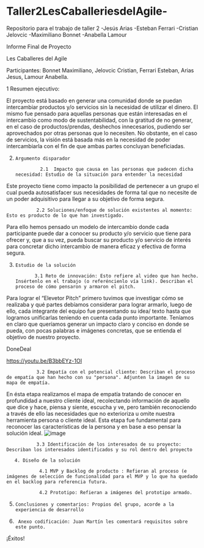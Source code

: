 # Taller2LesCaballeriesdelAgile-
Repositorio para el trabajo de taller 2
-Jesús Arias
-Esteban Ferrari
-Cristian Jelovcic 
-Maximiliano Bonnet
-Anabella Lamour

Informe Final de Proyecto 

Les Caballeres del Agile 

Participantes: Bonnet Maximiliano, Jelovcic Cristian, Ferrari Esteban, Arias Jesus, Lamour Anabella. 

 

1 Resumen ejecutivo:  

El proyecto está basado en generar una comunidad donde se puedan intercambiar productos y/o servicios sin la necesidad de utilizar el dinero. El mismo fue pensado para aquellas personas que están interesadas en el intercambio como modo de sustentabilidad, con la gratitud de no generar, en el caso de productos/prendas, deshechos innecesarios, pudiendo ser aprovechados por otras personas que lo necesiten. No obstante, en el caso de servicios, la visión está basada más en la necesidad de poder intercambiarla con el fin de que ambas partes concluyan beneficiadas. 
 

2.     Argumento disparador 

                2.1  Impacto que causa en las personas que padecen dicha necesidad: Estudio de la situación para entender la necesidad 

Este proyecto tiene como impacto la posibilidad de pertenecer a un grupo el cual pueda autosatisfacer sus necesidades de forma tal que no necesite de un poder adquisitivo para llegar a su objetivo de forma segura. 

               2.2 Soluciones/enfoque de solución existentes al momento: Esto es producto de lo que han investigado.  

Para ello hemos pensado un modelo de intercambio donde cada participante puede dar a conocer su producto y/o servicio que tiene para ofrecer y, que a su vez, pueda buscar su producto y/o servicio de interés para concretar dicho intercambio de manera eficaz y efectiva de forma segura. 

3.     Estudio de la solución 

              3.1 Reto de innovación: Esto refiere al video que han hecho. Insértenlo en el trabajo (o referéncienlo vía link). Describan el proceso de cómo pensaron y armaron el pitch. 

Para lograr el “Elevetor Pitch” primero tuvimos que investigar cómo se realizaba y qué partes debíamos considerar para lograr armarlo, luego de ello, cada integrante del equipo fue presentando su idea/ texto hasta que logramos unificarlas teniendo en cuenta cada punto importante. Teníamos en claro que queríamos generar un impacto claro y conciso en donde se pueda, con pocas palabras e imágenes concretas, que se entienda el objetivo de nuestro proyecto. 

DoneDeal 

https://youtu.be/B3bbEYz-1OI

 

               3.2 Empatía con el potencial cliente: Describan el proceso de empatía que han hecho con su "persona". Adjunten la imagen de su mapa de empatía. 

En ésta etapa realizamos el mapa de empatía tratando de conocer en profundidad a nuestro cliente ideal, recolectando información de aquello que dice y hace, piensa y siente, escucha y ve, pero también reconociendo a través de ello las necesidades que no exterioriza u omite nuestra herramienta persona o cliente ideal. Esta etapa fue fundamental para reconocer las características de la persona y en base a eso pensar la solución ideal. 
 ![image]([https:///images/base-octocat.svg](https://github.com/MaximilianoBonnet/Taller2LesCaballeriesdelAgile-/blob/main/imagenes/fondo.jpg))

               3.3 Identificación de los interesados de su proyecto: Describan los interesados identificados y su rol dentro del proyecto 

       4. Diseño de la solución 

                4.1 MVP y Backlog de producto : Refieran al proceso (e imágenes de selección de funcionalidad para el MVP y lo que ha quedado en el backlog para referencia futura. 

                4.2 Prototipo: Refieran a imágenes del prototipo armado. 

5.     Conclusiones y comentarios: Propios del grupo, acorde a la experiencia de desarrollo 

6.      Anexo codificación: Juan Martín les comentará requisitos sobre este punto. 

¡Éxitos! 

 
